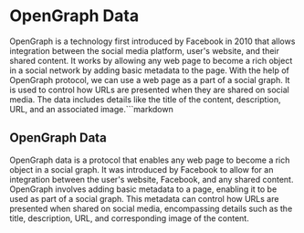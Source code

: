 # OpenGraph Data

OpenGraph is a technology first introduced by Facebook in 2010 that allows integration between the social media platform, user's website, and their shared content. It works by allowing any web page to become a rich object in a social network by adding basic metadata to the page. With the help of OpenGraph protocol, we can use a web page as a part of a social graph. It is used to control how URLs are presented when they are shared on social media. The data includes details like the title of the content, description, URL, and an associated image.```markdown
## OpenGraph Data

OpenGraph data is a protocol that enables any web page to become a rich object in a social graph. It was introduced by Facebook to allow for an integration between the user's website, Facebook, and any shared content. OpenGraph involves adding basic metadata to a page, enabling it to be used as part of a social graph. This metadata can control how URLs are presented when shared on social media, encompassing details such as the title, description, URL, and corresponding image of the content.
```